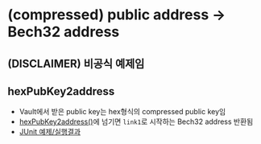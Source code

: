 # (compressed) public address -> Bech32 address

## (DISCLAIMER) 비공식 예제임

## hexPubKey2address
- Vault에서 받은 public key는 hex형식의 compressed public key임
- [hexPubKey2address()](https://github.com/dosivault/pubkey2addr-java/blob/main/src/main/java/org/example/Main.java#L66)에 넘기면 `link1`로 시작하는 Bech32 address 반환됨
- [JUnit 예제/실행결과](https://github.com/dosivault/pubkey2addr-java/blob/main/src/main/java/org/example/Main.java#L66)
